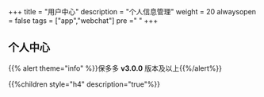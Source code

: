 +++
title = "用户中心"
description = "个人信息管理"
weight = 20
alwaysopen = false
tags = ["app","webchat"]
pre ="<i class='fa fa-user' ></i> "
+++

## 个人中心

{{% alert theme="info" %}}保多多 **v3.0.0** 版本及以上{{%/alert%}}

{{%children style="h4" description="true"%}}
